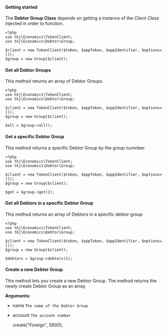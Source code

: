#### Getting started
The **Debtor Group Class** depends on getting a instance of the *Client Class* injected in order to function.

    <?php
    use tkj\Economics\TokenClient;
    use tkj\Economics\Debtor\Group;

    $client = new TokenClient($token, $appToken, $appIdentifier, $options=[]);
    $group = new Group($client);

#### Get all Debtor Groups
This method returns an array of Debtor Groups.

    <?php
    use tkj\Economics\TokenClient;
    use tkj\Economics\Debtor\Group;

    $client = new TokenClient($token, $appToken, $appIdentifier, $options=[]);
    $group = new Group($client);

    $all = $group->all();

#### Get a specific Debtor Group
This method returns a specific Debtor Group by the group numnber.

    <?php
    use tkj\Economics\TokenClient;
    use tkj\Economics\Debtor\Group;

    $client = new TokenClient($token, $appToken, $appIdentifier, $options=[]);
    $group = new Group($client);

    $get = $group->get(1);

#### Get all Debtors in a specific Debtor Group
This method returns an array of Debtors in a specific debtor group

    <?php
    use tkj\Economics\TokenClient;
    use tkj\Economics\Debtor\Group;

    $client = new TokenClient($token, $appToken, $appIdentifier, $options=[]);
    $group = new Group($client);

    $debtors = $group->debtors(1);

#### Create a new Debtor Group
This method lets you create a new Debtor Group.
The method returns the newly create Debtor Group as an array.

**Arguments:**
* name `The name of the Debtor Group`
* account `The account number`

    <?php
    use tkj\Economics\TokenClient;
    use tkj\Economics\Debtor\Group;

    $client = new TokenClient($token, $appToken, $appIdentifier, $options=[]);
    $group = new Group($client);

    $newGroup = $group->create("Foreign", 5600);